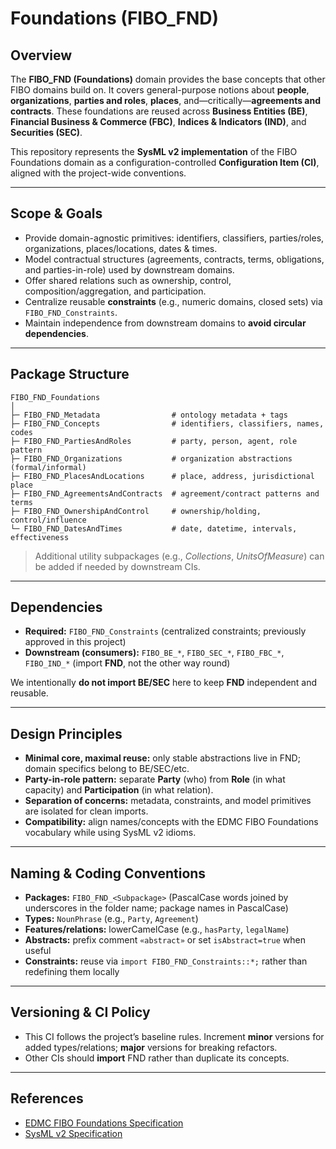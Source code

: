 # Foundations (FIBO_FND)

## Overview

The **FIBO_FND (Foundations)** domain provides the base concepts that other FIBO domains build on. It covers general-purpose notions about **people**, **organizations**, **parties and roles**, **places**, and—critically—**agreements and contracts**. These foundations are reused across **Business Entities (BE)**, **Financial Business & Commerce (FBC)**, **Indices & Indicators (IND)**, and **Securities (SEC)**.

This repository represents the **SysML v2 implementation** of the FIBO Foundations domain as a configuration-controlled **Configuration Item (CI)**, aligned with the project-wide conventions.

---

## Scope & Goals

* Provide domain-agnostic primitives: identifiers, classifiers, parties/roles, organizations, places/locations, dates & times.
* Model contractual structures (agreements, contracts, terms, obligations, and parties-in-role) used by downstream domains.
* Offer shared relations such as ownership, control, composition/aggregation, and participation.
* Centralize reusable **constraints** (e.g., numeric domains, closed sets) via `FIBO_FND_Constraints`.
* Maintain independence from downstream domains to **avoid circular dependencies**.

---

## Package Structure

```
FIBO_FND_Foundations  
│  
├─ FIBO_FND_Metadata                # ontology metadata + tags  
├─ FIBO_FND_Concepts                # identifiers, classifiers, names, codes  
├─ FIBO_FND_PartiesAndRoles         # party, person, agent, role pattern  
├─ FIBO_FND_Organizations           # organization abstractions (formal/informal)  
├─ FIBO_FND_PlacesAndLocations      # place, address, jurisdictional place  
├─ FIBO_FND_AgreementsAndContracts  # agreement/contract patterns and terms  
├─ FIBO_FND_OwnershipAndControl     # ownership/holding, control/influence  
└─ FIBO_FND_DatesAndTimes           # date, datetime, intervals, effectiveness  
```

> Additional utility subpackages (e.g., *Collections*, *UnitsOfMeasure*) can be added if needed by downstream CIs.

---

## Dependencies

* **Required:** `FIBO_FND_Constraints` (centralized constraints; previously approved in this project)
* **Downstream (consumers):** `FIBO_BE_*`, `FIBO_SEC_*`, `FIBO_FBC_*`, `FIBO_IND_*` (import **FND**, not the other way round)

We intentionally **do not import BE/SEC** here to keep **FND** independent and reusable.

---

## Design Principles

* **Minimal core, maximal reuse:** only stable abstractions live in FND; domain specifics belong to BE/SEC/etc.
* **Party-in-role pattern:** separate **Party** (who) from **Role** (in what capacity) and **Participation** (in what relation).
* **Separation of concerns:** metadata, constraints, and model primitives are isolated for clean imports.
* **Compatibility:** align names/concepts with the EDMC FIBO Foundations vocabulary while using SysML v2 idioms.

---

## Naming & Coding Conventions

* **Packages:** `FIBO_FND_<Subpackage>` (PascalCase words joined by underscores in the folder name; package names in PascalCase)
* **Types:** `NounPhrase` (e.g., `Party`, `Agreement`)
* **Features/relations:** lowerCamelCase (e.g., `hasParty`, `legalName`)
* **Abstracts:** prefix comment `«abstract»` or set `isAbstract=true` when useful
* **Constraints:** reuse via `import FIBO_FND_Constraints::*;` rather than redefining them locally

---

## Versioning & CI Policy

* This CI follows the project’s baseline rules. Increment **minor** versions for added types/relations; **major** versions for breaking refactors.
* Other CIs should **import** FND rather than duplicate its concepts.

---

## References

* [EDMC FIBO Foundations Specification](https://spec.edmcouncil.org/fibo/)
* [SysML v2 Specification](https://www.omg.org/spec/SysML/2.0/)
